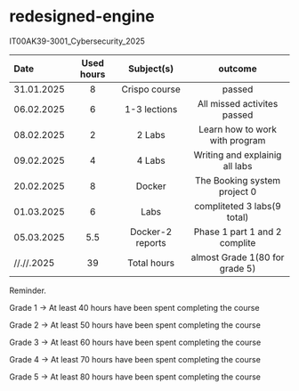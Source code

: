 # redesigned-engine
IT00AK39-3001_Cybersecurity_2025


| Date  | Used hours | Subject(s) |  outcome |
| :---         |     :---:      |     :---:      |     :---:      |
| 31.01.2025 | 8   | Crispo course     | passed                         |
| 06.02.2025 | 6   | 1-3 lections      | All missed activites passed    |
| 08.02.2025 | 2   | 2 Labs            | Learn how to work with program |
| 09.02.2025 | 4   | 4 Labs            | Writing and explainig all labs |
| 20.02.2025 | 8   | Docker            | The Booking system project 0   |
| 01.03.2025 | 6   | Labs              | compliteted 3 labs(9  total)   |
| 05.03.2025 | 5.5 | Docker-2 reports  | Phase 1 part 1 and 2 complite  |
| //.//.2025 | 39  | Total hours       | almost Grade 1(80 for grade 5) |

Reminder. 

Grade 1 → At least 40 hours have been spent completing the course

Grade 2 → At least 50 hours have been spent completing the course

Grade 3 → At least 60 hours have been spent completing the course

Grade 4 → At least 70 hours have been spent completing the course

Grade 5 → At least 80 hours have been spent completing the course
